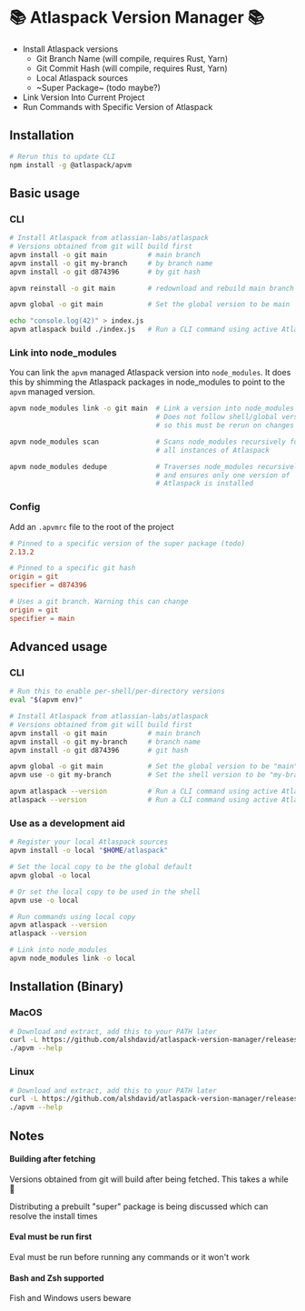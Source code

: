 # 📚 Atlaspack Version Manager 📚

- Install Atlaspack versions
  - Git Branch Name (will compile, requires Rust, Yarn)
  - Git Commit Hash (will compile, requires Rust, Yarn)
  - Local Atlaspack sources
  - ~Super Package~ (todo maybe?)
- Link Version Into Current Project
- Run Commands with Specific Version of Atlaspack

## Installation

```bash
# Rerun this to update CLI
npm install -g @atlaspack/apvm
```

## Basic usage

### CLI

```bash
# Install Atlaspack from atlassian-labs/atlaspack
# Versions obtained from git will build first
apvm install -o git main          # main branch
apvm install -o git my-branch     # by branch name
apvm install -o git d874396       # by git hash

apvm reinstall -o git main        # redownload and rebuild main branch

apvm global -o git main           # Set the global version to be main

echo "console.log(42)" > index.js
apvm atlaspack build ./index.js   # Run a CLI command using active Atlaspack
```

### Link into node_modules

You can link the `apvm` managed Atlaspack version into `node_modules`. It does this by shimming the Atlaspack packages in node_modules to point to the `apvm` managed version.

```bash
apvm node_modules link -o git main  # Link a version into node_modules
                                    # Does not follow shell/global version
                                    # so this must be rerun on changes

apvm node_modules scan              # Scans node_modules recursively for
                                    # all instances of Atlaspack

apvm node_modules dedupe            # Traverses node_modules recursively
                                    # and ensures only one version of
                                    # Atlaspack is installed
```

### Config

Add an `.apvmrc` file to the root of the project

```toml
# Pinned to a specific version of the super package (todo)
2.13.2
```

```toml
# Pinned to a specific git hash
origin = git
specifier = d874396
```

```toml
# Uses a git branch. Warning this can change
origin = git
specifier = main
```

## Advanced usage

### CLI

```bash
# Run this to enable per-shell/per-directory versions
eval "$(apvm env)"

# Install Atlaspack from atlassian-labs/atlaspack
# Versions obtained from git will build first
apvm install -o git main          # main branch
apvm install -o git my-branch     # branch name
apvm install -o git d874396       # git hash

apvm global -o git main           # Set the global version to be "main"
apvm use -o git my-branch         # Set the shell version to be "my-branch"

apvm atlaspack --version          # Run a CLI command using active Atlaspack
atlaspack --version               # Run a CLI command using active Atlaspack
```

### Use as a development aid

```bash
# Register your local Atlaspack sources
apvm install -o local "$HOME/atlaspack"

# Set the local copy to be the global default
apvm global -o local

# Or set the local copy to be used in the shell
apvm use -o local

# Run commands using local copy
apvm atlaspack --version
atlaspack --version

# Link into node_modules
apvm node_modules link -o local
```

## Installation (Binary)

### MacOS

```bash
# Download and extract, add this to your PATH later
curl -L https://github.com/alshdavid/atlaspack-version-manager/releases/download/latest/apvm-macos-arm64.tar.xz | tar -xJvf - -C .
./apvm --help
```

### Linux

```bash
# Download and extract, add this to your PATH later
curl -L https://github.com/alshdavid/atlaspack-version-manager/releases/download/latest/apvm-linux-amd64.tar.xz | tar -xJvf - -C .
./apvm --help
```

## Notes

#### Building after fetching

Versions obtained from git will build after being fetched. This takes a while 🙏

Distributing a prebuilt "super" package is being discussed which can resolve the install times

#### Eval must be run first

Eval must be run before running any commands or it won't work

#### Bash and Zsh supported

Fish and Windows users beware
